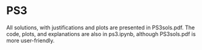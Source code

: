 # PS3
All solutions, with justifications and plots are presented in PS3sols.pdf. 
The code, plots, and explanations are also in ps3.ipynb, although PS3sols.pdf is more user-friendly.
